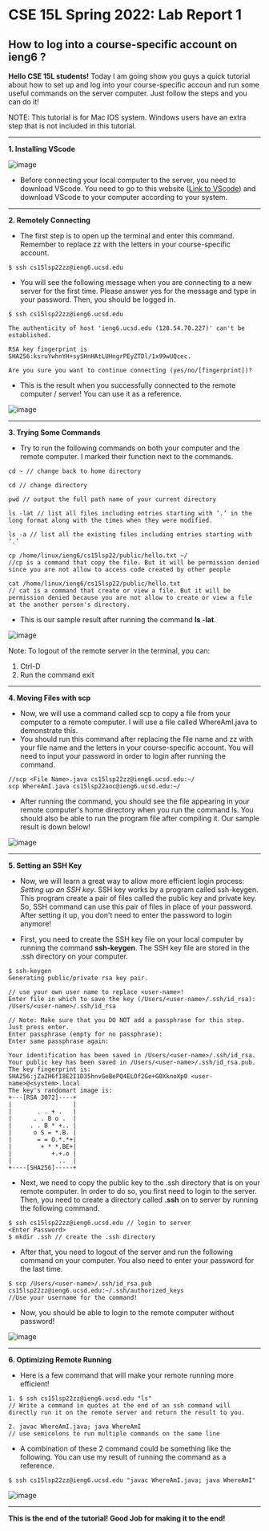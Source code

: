 # CSE 15L Spring 2022: Lab Report 1
## How to log into a course-specific account on ieng6 ?

**Hello CSE 15L students!** Today I am going show you guys a quick tutorial about how to set up and log into your course-specific accoun and run some useful commands on the server computer. Just follow the steps and you can do it!  

NOTE: This tutorial is for Mac IOS system. Windows users have an extra step that is not included in this tutorial.

---

**1. Installing VScode**

![image](1.png)

- Before connecting your local computer to the server, you need to download VScode. You need to go to this website ([Link to VScode](https://code.visualstudio.com/)) and download VScode to your computer according to your system. 

---

**2. Remotely Connecting**
 
- The first step is to open up the terminal and enter this command. Remember to replace zz with the letters in your course-specific account. 

```
$ ssh cs15lsp22zz@ieng6.ucsd.edu
```
- You will see the following message when you are connecting to a new server for the first time. Please answer yes for the message and type in your password. Then, you should be logged in.

```
$ ssh cs15lsp22zz@ieng6.ucsd.edu

The authenticity of host 'ieng6.ucsd.edu (128.54.70.227)' can't be established.

RSA key fingerprint is SHA256:ksruYwhnYH+sySHnHAtLUHngrPEyZTDl/1x99wUQcec.

Are you sure you want to continue connecting (yes/no/[fingerprint])?
```
- This is the result when you successfully connected to the remote computer / server! You can use it as a reference. 

![image](2.png)

---

**3. Trying Some Commands**
- Try to run the following commands on both your computer and the remote computer. I marked their function next to the commands.

```
cd ~ // change back to home directory

cd // change directory

pwd // output the full path name of your current directory

ls -lat // list all files including entries starting with ‘.’ in the long format along with the times when they were modified.

ls -a // list all the existing files including entries starting with ‘.’

cp /home/linux/ieng6/cs15lsp22/public/hello.txt ~/ 
//cp is a command that copy the file. But it will be permission denied since you are not allow to access code created by other people

cat /home/linux/ieng6/cs15lsp22/public/hello.txt 
// cat is a command that create or view a file. But it will be permission denied because you are not allow to create or view a file at the another person's directory.
```

- This is our sample result after running the command **ls -lat**.

![image](3.png)

Note: To logout of the remote server in the terminal, you can: 
1. Ctrl-D
1. Run the command exit

---

**4. Moving Files with scp**
- Now, we will use a command called scp to copy a file from your computer to a remote computer. I will use a file called WhereAmI.java to demonstrate this.
- You should run this command after replacing the file name and zz with your file name and the letters in your course-specific account. You will need to input your password in order to login after running the command. 
```
//scp <File Name>.java cs15lsp22zz@ieng6.ucsd.edu:~/
scp WhereAmI.java cs15lsp22aoc@ieng6.ucsd.edu:~/
```
- After running the command, you should see the file appearing in your remote computer's home directory when you run the command ls. You should also be able to run the program file after compiling it. Our sample result is down below!

![image](4.png)

---

**5. Setting an SSH Key**
- Now, we will learn a great way to allow more efficient login process: *Setting up an SSH key*. SSH key works by a program called ssh-keygen. This program create a pair of files called the public key and private key. So, SSH command can use this pair of files in place of your password. After setting it up, you don't need to enter the password to login anymore!   

- First, you need to create the SSH key file on your local computer by running the command **ssh-keygen**. The SSH key file are stored in the .ssh directory on your computer.

```
$ ssh-keygen
Generating public/private rsa key pair.

// use your own user name to replace <user-name>!
Enter file in which to save the key (/Users/<user-name>/.ssh/id_rsa): /Users/<user-name>/.ssh/id_rsa

// Note: Make sure that you DO NOT add a passphrase for this step. Just press enter.
Enter passphrase (empty for no passphrase): 
Enter same passphrase again: 

Your identification has been saved in /Users/<user-name>/.ssh/id_rsa.
Your public key has been saved in /Users/<user-name>/.ssh/id_rsa.pub.
The key fingerprint is:
SHA256:jZaZH6fI8E2I1D35hnvGeBePQ4ELOf2Ge+G0XknoXp0 <user-name>@<system>.local
The key's randomart image is:
+---[RSA 3072]----+
|                 |
|       . . + .   |
|      . . B o .  |
|     . . B * +.. |
|      o S = *.B. |
|       = = O.*.*+|
|        + * *.BE+|
|           +.+.o |
|             ..  |
+----[SHA256]-----+
```

- Next, we need to copy the public key to the .ssh directory that is on your remote computer. In order to do so, you first need to login to the server. Then, you need to create a directory called **.ssh** on to server by running the following command.  

```
$ ssh cs15lsp22zz@ieng6.ucsd.edu // login to server
<Enter Password>
$ mkdir .ssh // create the .ssh directory
```

- After that, you need to logout of the server and run the following command on your computer. You also need to enter your password for the last time. 

```
$ scp /Users/<user-name>/.ssh/id_rsa.pub cs15lsp22zz@ieng6.ucsd.edu:~/.ssh/authorized_keys
//Use your username for the command!
```

- Now, you should be able to login to the remote computer without password!

![image](5.png)

---

**6. Optimizing Remote Running**
- Here is a few command that will make your remote running more efficient!

```
1. $ ssh cs15lsp22zz@ieng6.ucsd.edu "ls"
// Write a command in quotes at the end of an ssh command will directly run it on the remote server and return the result to you.

2. javac WhereAmI.java; java WhereAmI
// use semicolons to run multiple commands on the same line
```

- A combination of these 2 command could be something like the following. You can use my result of running the command as a reference.

```
$ ssh cs15lsp22zz@ieng6.ucsd.edu "javac WhereAmI.java; java WhereAmI"
```

![image](6.png)

---

**This is the end of the tutorial! Good Job for making it to the end!**
